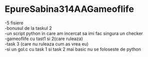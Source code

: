 # EpureSabina314AAGameoflife
-5 fisiere <br>
-bonusul de la taskul 2 <br>
-un script python in care am incercat sa imi fac singura un checker <br>
-gameoflife cu tast1 si 2(care ruleaza) <br>
-task 3 (care nu ruleaza cum as vrea eu) <br>
-si un gol.c cu task 1 si task 2 mai basic nu se foloseste de python <br>
